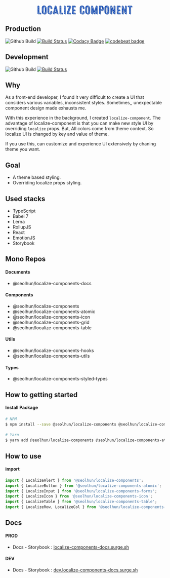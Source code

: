 <div style='text-align: center; margin-top: 40px; width: 100%;'>
  <img src='./.github/logo.png' />
</div>

## Production

![Github Build](https://github.com/Seolhun/localize-components/workflows/Github%20Build/badge.svg?branch=master)
[![Build Status](https://travis-ci.com/Seolhun/localize-components.svg?branch=master)](https://travis-ci.com/Seolhun/localize-components)
[![Codacy Badge](https://api.codacy.com/project/badge/Grade/87c0d9f96fc74d94b60c0c397a6b30c6)](https://www.codacy.com/app/shun10114/localize-components?utm_source=github.com&utm_medium=referral&utm_content=Seolhun/localize-components&utm_campaign=Badge_Grade)
[![codebeat badge](https://codebeat.co/badges/2ab413e3-946a-4719-bb75-07e76851cbba)](https://codebeat.co/projects/github-com-seolhun-localize-components-master)

## Development

![Github Build](https://github.com/Seolhun/localize-components/workflows/Github%20Build/badge.svg?branch=develop)
[![Build Status](https://travis-ci.com/Seolhun/localize-components.svg?branch=develop)](https://travis-ci.com/Seolhun/localize-components)

## Why

As a front-end developer, I found it very difficult to create a UI that considers various variables, inconsistent styles. Sometimes,, unexpectable component design made exhausts me.

With this experience in the background, I created `localize-component`.
The advantage of localize-component is that you can make new style UI by overriding `localize` props. But, All colors come from theme context. So localize UI is changed by key and value of theme. 

If you use this, can customize and experience UI extensively by chaning theme you want.

## Goal

- A theme based styling.
- Overriding localize props styling.

## Used stacks

- TypeScript
- Babel 7
- Lerna
- RollupJS
- React
- EmotionJS
- Storybook

## Mono Repos

#### Documents

- @seolhun/localize-components-docs

#### Components

- @seolhun/localize-components
- @seolhun/localize-components-atomic
- @seolhun/localize-components-icon
- @seolhun/localize-components-grid
- @seolhun/localize-components-table

#### Utils

- @seolhun/localize-components-hooks
- @seolhun/localize-components-utils

#### Types

- @seolhun/localize-components-styled-types

## How to getting started

#### Install Package

```bash
# NPM
$ npm install --save @seolhun/localize-components @seolhun/localize-components-atomic

# Yarn
$ yarn add @seolhun/localize-components @seolhun/localize-components-atomic
```

## How to use

#### import

```js
import { LocalizeAlert } from '@seolhun/localize-components';
import { LocalizeButton } from '@seolhun/localize-components-atomic';
import { LocalizeInput } from '@seolhun/localize-components-forms';
import { LocalizeIcon } from '@seolhun/localize-components-icon';
import { LocalizeTable } from '@seolhun/localize-components-table';
import { LocalizeRow, LocalizeCol } from '@seolhun/localize-components-grid';
```

## Docs

#### PROD

- Docs - Storybook : [localize-components-docs.surge.sh](http://localize-components-docs.surge.sh/#/)

#### DEV

- Docs - Storybook : [dev.localize-components-docs.surge.sh](http://dev.localize-components-docs.surge.sh/#/)
